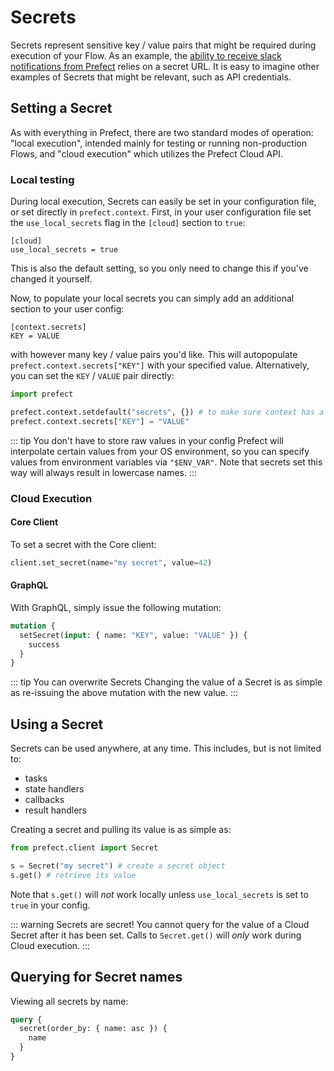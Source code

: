 # Secrets

Secrets represent sensitive key / value pairs that might be required during execution of your Flow. As an example,
the [ability to receive slack notifications from Prefect](../../guide/tutorials/slack-notifications.html#using-your-url-to-get-notifications) relies on a secret
URL. It is easy to imagine other examples of Secrets that might be relevant, such as API credentials.

## Setting a Secret

As with everything in Prefect, there are two standard modes of operation: "local execution", intended mainly for testing or running non-production Flows, and "cloud execution" which utilizes the Prefect Cloud API.

### Local testing

During local execution, Secrets can easily be set in your configuration file, or set directly in `prefect.context`. First, in your user configuration file set the `use_local_secrets` flag in the `[cloud]` section to `true`:

```
[cloud]
use_local_secrets = true
```

This is also the default setting, so you only need to change this if you've changed it yourself.

Now, to populate your local secrets you can simply add an additional section to your user config:

```
[context.secrets]
KEY = VALUE
```

with however many key / value pairs you'd like.  This will autopopulate `prefect.context.secrets["KEY"]` with your specified value.  Alternatively, you can set the `KEY` / `VALUE` pair directly: 

```python
import prefect

prefect.context.setdefault("secrets", {}) # to make sure context has a secrets attribute
prefect.context.secrets["KEY"] = "VALUE"
```

::: tip You don't have to store raw values in your config
Prefect will interpolate certain values from your OS environment, so you can specify values from environment variables via `"$ENV_VAR"`.  Note that secrets set this way will always result in lowercase names.
:::

### Cloud Execution

#### Core Client

To set a secret with the Core client:

```python
client.set_secret(name="my secret", value=42)
```

#### GraphQL <Badge text="GQL"/>

With GraphQL, simply issue the following mutation:

```graphql
mutation {
  setSecret(input: { name: "KEY", value: "VALUE" }) {
    success
  }
}
```

::: tip You can overwrite Secrets
Changing the value of a Secret is as simple as re-issuing the above mutation with the new value.
:::

## Using a Secret

Secrets can be used anywhere, at any time. This includes, but is not limited to:

- tasks
- state handlers
- callbacks
- result handlers

Creating a secret and pulling its value is as simple as:

```python
from prefect.client import Secret

s = Secret("my secret") # create a secret object
s.get() # retrieve its value
```

Note that `s.get()` will *not* work locally unless `use_local_secrets` is set to `true` in your config.

::: warning Secrets are secret!
You cannot query for the value of a Cloud Secret after it has been set. Calls to `Secret.get()` will *only* work during Cloud execution.
:::

## Querying for Secret names <Badge text="GQL"/>

Viewing all secrets by name:

```graphql
query {
  secret(order_by: { name: asc }) {
    name
  }
}
```
